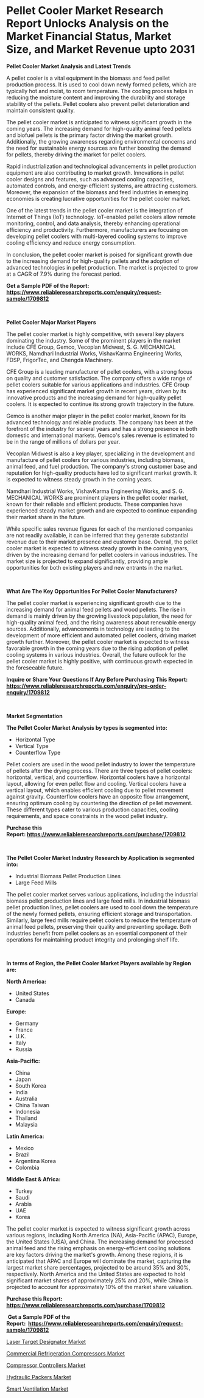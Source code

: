 <p><h1>Pellet Cooler Market Research Report Unlocks Analysis on the Market Financial Status, Market Size, and Market Revenue upto 2031</h1></p><p><strong>Pellet Cooler Market Analysis and Latest Trends</strong></p>
<p><p>A pellet cooler is a vital equipment in the biomass and feed pellet production process. It is used to cool down newly formed pellets, which are typically hot and moist, to room temperature. The cooling process helps in reducing the moisture content and improving the durability and storage stability of the pellets. Pellet coolers also prevent pellet deterioration and maintain consistent quality.</p><p>The pellet cooler market is anticipated to witness significant growth in the coming years. The increasing demand for high-quality animal feed pellets and biofuel pellets is the primary factor driving the market growth. Additionally, the growing awareness regarding environmental concerns and the need for sustainable energy sources are further boosting the demand for pellets, thereby driving the market for pellet coolers.</p><p>Rapid industrialization and technological advancements in pellet production equipment are also contributing to market growth. Innovations in pellet cooler designs and features, such as advanced cooling capacities, automated controls, and energy-efficient systems, are attracting customers. Moreover, the expansion of the biomass and feed industries in emerging economies is creating lucrative opportunities for the pellet cooler market.</p><p>One of the latest trends in the pellet cooler market is the integration of Internet of Things (IoT) technology. IoT-enabled pellet coolers allow remote monitoring, control, and data analysis, thereby enhancing operational efficiency and productivity. Furthermore, manufacturers are focusing on developing pellet coolers with multi-layered cooling systems to improve cooling efficiency and reduce energy consumption.</p><p>In conclusion, the pellet cooler market is poised for significant growth due to the increasing demand for high-quality pellets and the adoption of advanced technologies in pellet production. The market is projected to grow at a CAGR of 7.9% during the forecast period.</p></p>
<p><strong>Get a Sample PDF of the Report:&nbsp; <a href="https://www.reliableresearchreports.com/enquiry/request-sample/1709812">https://www.reliableresearchreports.com/enquiry/request-sample/1709812</a></strong></p>
<p>&nbsp;</p>
<p><strong>Pellet Cooler Major Market Players</strong></p>
<p><p>The pellet cooler market is highly competitive, with several key players dominating the industry. Some of the prominent players in the market include CFE Group, Gemco, Vecoplan Midwest, S. G. MECHANICAL WORKS, Namdhari Industrial Works, VishavKarma Engineering Works, FDSP, FrigorTec, and Chengda Machinery.</p><p>CFE Group is a leading manufacturer of pellet coolers, with a strong focus on quality and customer satisfaction. The company offers a wide range of pellet coolers suitable for various applications and industries. CFE Group has experienced significant market growth in recent years, driven by its innovative products and the increasing demand for high-quality pellet coolers. It is expected to continue its strong growth trajectory in the future.</p><p>Gemco is another major player in the pellet cooler market, known for its advanced technology and reliable products. The company has been at the forefront of the industry for several years and has a strong presence in both domestic and international markets. Gemco's sales revenue is estimated to be in the range of millions of dollars per year.</p><p>Vecoplan Midwest is also a key player, specializing in the development and manufacture of pellet coolers for various industries, including biomass, animal feed, and fuel production. The company's strong customer base and reputation for high-quality products have led to significant market growth. It is expected to witness steady growth in the coming years.</p><p>Namdhari Industrial Works, VishavKarma Engineering Works, and S. G. MECHANICAL WORKS are prominent players in the pellet cooler market, known for their reliable and efficient products. These companies have experienced steady market growth and are expected to continue expanding their market share in the future.</p><p>While specific sales revenue figures for each of the mentioned companies are not readily available, it can be inferred that they generate substantial revenue due to their market presence and customer base. Overall, the pellet cooler market is expected to witness steady growth in the coming years, driven by the increasing demand for pellet coolers in various industries. The market size is projected to expand significantly, providing ample opportunities for both existing players and new entrants in the market.</p></p>
<p>&nbsp;</p>
<p><strong>What Are The Key Opportunities For Pellet Cooler Manufacturers?</strong></p>
<p><p>The pellet cooler market is experiencing significant growth due to the increasing demand for animal feed pellets and wood pellets. The rise in demand is mainly driven by the growing livestock population, the need for high-quality animal feed, and the rising awareness about renewable energy sources. Additionally, advancements in technology are leading to the development of more efficient and automated pellet coolers, driving market growth further. Moreover, the pellet cooler market is expected to witness favorable growth in the coming years due to the rising adoption of pellet cooling systems in various industries. Overall, the future outlook for the pellet cooler market is highly positive, with continuous growth expected in the foreseeable future.</p></p>
<p><strong>Inquire or Share Your Questions If Any Before Purchasing This Report: <a href="https://www.reliableresearchreports.com/enquiry/pre-order-enquiry/1709812">https://www.reliableresearchreports.com/enquiry/pre-order-enquiry/1709812</a></strong></p>
<p>&nbsp;</p>
<p><strong>Market Segmentation</strong></p>
<p><strong>The Pellet Cooler Market Analysis by types is segmented into:</strong></p>
<p><ul><li>Horizontal Type</li><li>Vertical Type</li><li>Counterflow Type</li></ul></p>
<p><p>Pellet coolers are used in the wood pellet industry to lower the temperature of pellets after the drying process. There are three types of pellet coolers: horizontal, vertical, and counterflow. Horizontal coolers have a horizontal layout, allowing for even pellet flow and cooling. Vertical coolers have a vertical layout, which enables efficient cooling due to pellet movement against gravity. Counterflow coolers have an opposite flow arrangement, ensuring optimum cooling by countering the direction of pellet movement. These different types cater to various production capacities, cooling requirements, and space constraints in the wood pellet industry.</p></p>
<p><strong>Purchase this Report:&nbsp;<a href="https://www.reliableresearchreports.com/purchase/1709812">https://www.reliableresearchreports.com/purchase/1709812</a></strong></p>
<p>&nbsp;</p>
<p><strong>The Pellet Cooler Market Industry Research by Application is segmented into:</strong></p>
<p><ul><li>Industrial Biomass Pellet Production Lines</li><li>Large Feed Mills</li></ul></p>
<p><p>The pellet cooler market serves various applications, including the industrial biomass pellet production lines and large feed mills. In industrial biomass pellet production lines, pellet coolers are used to cool down the temperature of the newly formed pellets, ensuring efficient storage and transportation. Similarly, large feed mills require pellet coolers to reduce the temperature of animal feed pellets, preserving their quality and preventing spoilage. Both industries benefit from pellet coolers as an essential component of their operations for maintaining product integrity and prolonging shelf life.</p></p>
<p>&nbsp;</p>
<p><strong>In terms of Region, the Pellet Cooler Market Players available by Region are:</strong></p>
<p>
    <p> <strong> North America: </strong>
        <ul>
            <li>United States</li>
            <li>Canada</li>
        </ul>
        </p> 
    <p> <strong> Europe: </strong>
        <ul>
            <li>Germany</li>
            <li>France</li>
            <li>U.K.</li>
            <li>Italy</li>
            <li>Russia</li>
        </ul>
        </p> 
    <p> <strong> Asia-Pacific: </strong>
        <ul>
            <li>China</li>
            <li>Japan</li>
            <li>South Korea</li>
            <li>India</li>
            <li>Australia</li>
            <li>China Taiwan</li>
            <li>Indonesia</li>
            <li>Thailand</li>
            <li>Malaysia</li>
        </ul>
        </p> 
    <p> <strong> Latin America: </strong>
        <ul>
            <li>Mexico</li>
            <li>Brazil</li>
            <li>Argentina Korea</li>
            <li>Colombia</li>
        </ul>
        </p> 
    <p> <strong> Middle East & Africa: </strong>
        <ul>
            <li>Turkey</li>
            <li>Saudi</li>
            <li>Arabia</li>
            <li>UAE</li>
            <li>Korea</li>
        </ul>
    </p>
    </p>
<p><p>The pellet cooler market is expected to witness significant growth across various regions, including North America (NA), Asia-Pacific (APAC), Europe, the United States (USA), and China. The increasing demand for processed animal feed and the rising emphasis on energy-efficient cooling solutions are key factors driving the market's growth. Among these regions, it is anticipated that APAC and Europe will dominate the market, capturing the largest market share percentages, projected to be around 35% and 30%, respectively. North America and the United States are expected to hold significant market shares of approximately 25% and 20%, while China is projected to account for approximately 10% of the market share valuation.</p></p>
<p><strong>Purchase this Report: <a href="https://www.reliableresearchreports.com/purchase/1709812">https://www.reliableresearchreports.com/purchase/1709812</a></strong></p>
<p>&nbsp;<strong>Get a Sample PDF of the Report:&nbsp;&nbsp;<a href="https://www.reliableresearchreports.com/enquiry/request-sample/1709812">https://www.reliableresearchreports.com/enquiry/request-sample/1709812</a></strong></p>
<p><strong></strong></p>
<p><p><a href="https://github.com/khayangel/Market-Research-Report-List-1/blob/main/laser-target-designator-market.md">Laser Target Designator Market</a></p><p><a href="https://github.com/elizabethdagraca/Market-Research-Report-List-1/blob/main/commercial-refrigeration-compressors-market.md">Commercial Refrigeration Compressors Market</a></p><p><a href="https://github.com/lababdou/Market-Research-Report-List-1/blob/main/compressor-controllers-market.md">Compressor Controllers Market</a></p><p><a href="https://github.com/indrystar/Market-Research-Report-List-1/blob/main/hydraulic-packers-market.md">Hydraulic Packers Market</a></p><p><a href="https://github.com/antony131rp/Market-Research-Report-List-1/blob/main/smart-ventilation-market.md">Smart Ventilation Market</a></p></p>